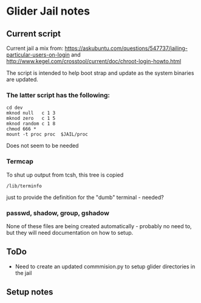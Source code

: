 # Glider Jail notes

## Current script

Current jail a mix from:
    https://askubuntu.com/questions/547737/jailing-particular-users-on-login
and 
    http://www.kegel.com/crosstool/current/doc/chroot-login-howto.html
	
The script is intended to help boot strap and update as the system binaries are updated.

### The latter script has the following:

    cd dev
    mknod null   c 1 3
    mknod zero   c 1 5
    mknod random c 1 8
    chmod 666 *
	mount -t proc proc  $JAIL/proc

Does not seem to be needed

### Termcap
To shut up output from tcsh, this tree is copied

    /lib/terminfo

just to provide the definition for the "dumb" terminal - needed?

### passwd, shadow, group, gshadow

None of these files are being created automatically - probably no need to, but they will need documentation on how to setup.

## ToDo

- Need to create an updated commmision.py to setup glider directories in the jail

## Setup notes



